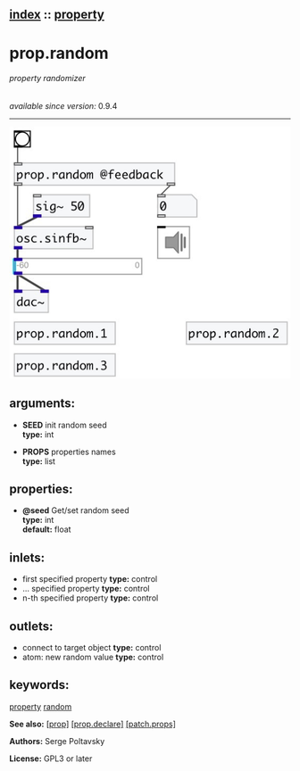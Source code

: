 [index](index.html) :: [property](category_property.html)
---

# prop.random

###### property randomizer

*available since version:* 0.9.4

---




[![example](../examples/img/prop.random.jpg)](../examples/pd/prop.random.pd)



## arguments:

* **SEED**
init random seed<br>
__type:__ int<br>

* **PROPS**
properties names<br>
__type:__ list<br>





## properties:

* **@seed** 
Get/set random seed<br>
__type:__ int<br>
__default:__ float<br>



## inlets:

* first specified property 
__type:__ control<br>
* ... specified property 
__type:__ control<br>
* n-th specified property 
__type:__ control<br>



## outlets:

* connect to target object
__type:__ control<br>
* atom: new random value
__type:__ control<br>



## keywords:

[property](keywords/property.html)
[random](keywords/random.html)



**See also:**
[\[prop\]](prop.html)
[\[prop.declare\]](prop.declare.html)
[\[patch.props\]](patch.props.html)




**Authors:** Serge Poltavsky




**License:** GPL3 or later





